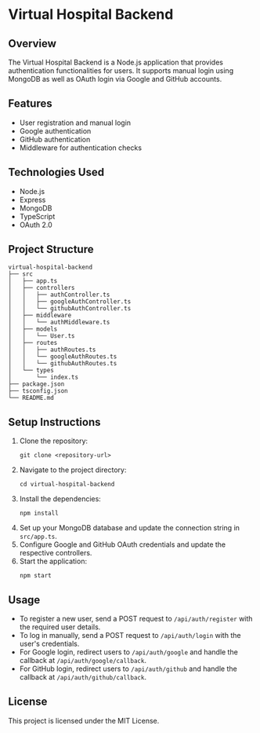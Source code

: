 # Virtual Hospital Backend

## Overview
The Virtual Hospital Backend is a Node.js application that provides authentication functionalities for users. It supports manual login using MongoDB as well as OAuth login via Google and GitHub accounts.

## Features
- User registration and manual login
- Google authentication
- GitHub authentication
- Middleware for authentication checks

## Technologies Used
- Node.js
- Express
- MongoDB
- TypeScript
- OAuth 2.0

## Project Structure
```
virtual-hospital-backend
├── src
│   ├── app.ts
│   ├── controllers
│   │   ├── authController.ts
│   │   ├── googleAuthController.ts
│   │   └── githubAuthController.ts
│   ├── middleware
│   │   └── authMiddleware.ts
│   ├── models
│   │   └── User.ts
│   ├── routes
│   │   ├── authRoutes.ts
│   │   └── googleAuthRoutes.ts
│   │   └── githubAuthRoutes.ts
│   └── types
│       └── index.ts
├── package.json
├── tsconfig.json
└── README.md
```

## Setup Instructions
1. Clone the repository:
   ```
   git clone <repository-url>
   ```
2. Navigate to the project directory:
   ```
   cd virtual-hospital-backend
   ```
3. Install the dependencies:
   ```
   npm install
   ```
4. Set up your MongoDB database and update the connection string in `src/app.ts`.
5. Configure Google and GitHub OAuth credentials and update the respective controllers.
6. Start the application:
   ```
   npm start
   ```

## Usage
- To register a new user, send a POST request to `/api/auth/register` with the required user details.
- To log in manually, send a POST request to `/api/auth/login` with the user's credentials.
- For Google login, redirect users to `/api/auth/google` and handle the callback at `/api/auth/google/callback`.
- For GitHub login, redirect users to `/api/auth/github` and handle the callback at `/api/auth/github/callback`.

## License
This project is licensed under the MIT License.